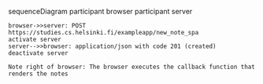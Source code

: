 sequenceDiagram
    participant browser
    participant server

    browser->>server: POST https://studies.cs.helsinki.fi/exampleapp/new_note_spa
    activate server
    server-->>browser: application/json with code 201 (created)
    deactivate server

    Note right of browser: The browser executes the callback function that renders the notes